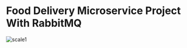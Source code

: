 # Food Delivery Microservice Project With RabbitMQ
![scale1](https://github.com/user-attachments/assets/e9028b42-5c1f-4d54-9d68-1b9bffd8e6af)
